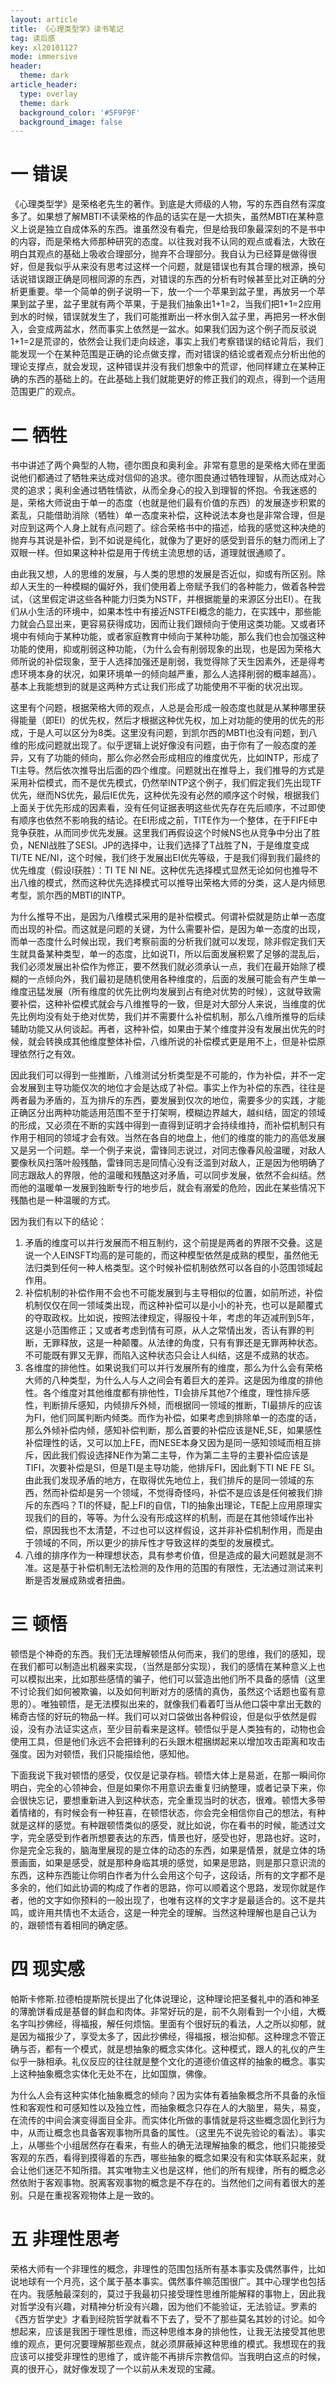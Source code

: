 ```yaml
---
layout: article
title: 《心理类型学》读书笔记
tag: 读后感
key: xl20101127
mode: immersive
header:
  theme: dark
article_header:
  type: overlay
  theme: dark
  background_color: '#5F9F9F'
  background_image: false
---
```


<!--more-->

# 一 错误

《心理类型学》是荣格老先生的著作。到底是大师级的人物，写的东西自然有深度多了。如果想了解MBTI不读荣格的作品的话实在是一大损失，虽然MBTI在某种意义上说是独立自成体系的东西。谁虽然没有看完，但是给我印象最深刻的不是书中的内容，而是荣格大师那种研究的态度。以往我对我不认同的观点或看法，大致在明白其观点的基础上吸收合理部分，抛弃不合理部分。我自认为已经算是做得很好，但是我似乎从来没有思考过这样一个问题，就是错误也有其合理的根源，换句话说错误跟正确是同根同源的东西，对错误的东西的分析有时候甚至比对正确的分析更重要。举一个简单的例子说明一下，放一个一个苹果到盆子里，再放另一个苹果到盆子里，盆子里就有两个苹果，于是我们抽象出1+1=2，当我们把1+1=2应用到水的时候，错误就发生了，我们可能推断出一杯水倒入盆子里，再把另一杯水倒入，会变成两盆水，然而事实上依然是一盆水。如果我们因为这个例子而反驳说1+1=2是荒谬的，依然会让我们走向歧途，事实上我们考察错误的结论背后，我们能发现一个在某种范围是正确的论点做支撑，而对错误的结论或者观点分析出他的理论支撑点，就会发现，这种错误并没有我们想象中的荒谬，他同样建立在某种正确的东西的基础上的。在此基础上我们就能更好的修正我们的观点，得到一个适用范围更广的观点。

# 二 牺牲

书中讲述了两个典型的人物，德尔图良和奥利金。非常有意思的是荣格大师在里面说他们都通过了牺牲来达成对信仰的追求。德尔图良通过牺牲理智，从而达成对心灵的追求；奥利金通过牺牲情欲，从而全身心的投入到理智的怀抱。令我迷惑的是，荣格大师说由于单一的态度（也就是他们最有价值的东西）的发展逐步积累的紊乱，只能借助消除（牺牲）单一态度来补偿，这种说法本身也是非常合理，但是对应到这两个人身上就有点问题了。综合荣格书中的描述，给我的感觉这种决绝的抛弃与其说是补偿，到不如说是纯化，就像为了更好的感受到音乐的魅力而闭上了双眼一样。但如果这种补偿是用于传统主流思想的话，道理就很通顺了。

由此我又想，人的思维的发展，与人类的思想的发展是否近似，抑或有所区别。除却人天生的一种模糊的偏好外，我们使用着上帝赋予我们的各种能力，做着各种尝试，（这里假定讲这些各种能力归类为NSTF，并根据能量的来源区分出EI）。在我们从小生活的环境中，如果本性中有接近NSTFEI概念的能力，在实践中，那些能力就会凸显出来，更容易获得成功，因而让我们跟倾向于使用这类功能。又或者环境中有倾向于某种功能，或者家庭教育中倾向于某种功能，那么我们也会加强这种功能的使用，抑或削弱这种功能，（为什么会有削弱现象的出现，也是因为荣格大师所说的补偿现象，至于人选择加强还是削弱，我觉得除了天生因素外，还是得考虑环境本身的状况，如果环境单一的倾向越严重，那么人选择削弱的概率越高）。基本上我能想到的就是这两种方式让我们形成了功能使用不平衡的状况出现。

这里有个问题，根据荣格大师的观点，人总是会形成一般态度也就是从某种哪里获得能量（即EI）的优先权，然后才根据这种优先权，加上对功能的使用的优先的形成，于是人可以区分为8类。这里没有问题，到凯尔西的MBTI也没有问题，到八维的形成问题就出现了。似乎逻辑上说好像没有问题，由于你有了一般态度的差异，又有了功能的倾向，那么你必然会形成相应的维度优先，比如INTP，形成了TI主导。然后依次推导出后面的四个维度。问题就出在推导上，我们推导的方式是采用补偿模式，而不是优先模式，仍然举INTP这个例子，我们假定我们先出现TF优先，继而NS优先，最后IE优先，这种优先没有必然的顺序这个时候，根据我们上面关于优先形成的因素看，没有任何证据表明这些优先存在先后顺序，不过即使有顺序也依然不影响我的结论。在EI形成之前，TITE作为一个整体，在于FIFE中竞争获胜，从而同步优先发展。这里我们再假设这个时候NS也从竞争中分出了胜负，NENI战胜了SESI。JP的选择中，让我们选择了T战胜了N，于是维度变成TI/TE NE/NI，这个时候，我们终于发展出EI优先等级，于是我们得到我们最终的优先维度（假设I获胜）：TI  TE  NI NE。这种优先选择模式显然无论如何也推导不出八维的模式，然而这种优先选择模式可以推导出荣格大师的分类，这人是内倾思考型，凯尔西的MBTI的INTP。

为什么推导不出，是因为八维模式采用的是补偿模式。何谓补偿就是防止单一态度而出现的补偿。而这就是问题的关键，为什么需要补偿，是因为单一态度的出现，而单一态度什么时候出现，我们考察前面的分析我们就可以发现，除非假定我们天生就具备某种类型，单一的态度，比如说TI，所以后面发展积累了足够的混乱后，我们必须发展出补偿作为修正，要不然我们就必须承认一点，我们在最开始除了模糊的一点倾向外，我们最初是随机使用各种维度的，后面的发展可能会有产生单一维度迅猛发展（所有维度的优先比例均发展到占有绝对优势的时候），这就导致需要补偿，这种补偿模式就会与八维推导的一致，但是对大部分人来说，当维度的优先比例均没有处于绝对优势，我们并不需要什么补偿机制，那么八维所推导的后续辅助功能又从何谈起。再者，这种补偿，如果由于某个维度并没有发展出优先的时候，就会转换成其他维度整体补偿，八维所说的补偿模式更是用不上，但是补偿原理依然行之有效。

因此我们可以得到一些推断，八维测试分析类型是不可能的，作为补偿，并不一定会发展到主导功能仅次的地位才会是达成了补偿。事实上作为补偿的东西，往往是两者最为矛盾的，互为排斥的东西，要发展到仅次的地位，需要多少的实践，才能正确区分出两种功能适用范围不至于打架啊，模糊边界越大，越纠结，固定的领域的形成，又必须在不断的实践中得到一直得到证明才会持续维持，而补偿机制只有作用于相同的领域才会有效。当然在各自的地盘上，他们的维度的能力的高低发展又是另一个问题。举一个例子来说，雷锋同志说过，对同志像春风般温暖，对敌人要像秋风扫落叶般残酷，雷锋同志是同情心没有泛滥到对敌人，正是因为他明确了同志跟敌人的界限，他的温暖和残酷这对矛盾，可以同步发展，依然不会纠结。然而他的温暖单一发展到独断专行的地步后，就会有溺爱的危险，因此在某些情况下残酷也是一种温暖的方式。

因为我们有以下的结论：

1. 矛盾的维度可以并行发展而不相互制约，这个前提是两者的界限不交叠。这是说一个人EINSFT均高的是可能的，而这种模型依然是成熟的模型，虽然他无法归类到任何一种人格类型。这个时候补偿机制依然可以各自的小范围领域起作用。
2. 补偿机制的补偿作用不会也不可能发展到与主导相似的位置，如前所述，补偿机制仅仅在同一领域类出现，而这种补偿可以是小小的补充，也可以是颠覆式的夺取政权。比如说，按照法律规定，得服役十年，考虑的年迈减刑到5年，这是小范围修正；又或者考虑到情有可原，从人之常情出发，否认有罪的判断，无罪释放，这是一种颠覆。从法律的角度，只有有罪还是无罪两种状态。不可能既有罪又无罪，而陷入这种状态只会让人纠结，这是不成熟的状态。
3. 各维度的排他性。如果说我们可以并行发展所有的维度，那么为什么会有荣格大师的八种类型，为什么人与人之间会有着巨大的差异。这是因为维度的排他性。各个维度对其他维度都有排他性，TI会排斥其他7个维度，理性排斥感性，判断排斥感知，内倾排斥外倾，而根据同一领域的推断，TI最排斥的应该为FI，他们同属判断内倾类。而作为补偿，如果考虑到排除单一的态度的话，那么外倾补偿内倾，感知补偿判断，那么首要的补偿应该是NE,SE，如果感性补偿理性的话，又可以加上FE，而NESE本身又因为是同一感知领域而相互排斥，因此我们假设选择NE作为第二主导，作为第二主导的主要补偿应该是TIFI，次要补偿是SI，但是TI是主导功能，他排斥FI，因此剩下TI NE FE SI。由此我们发现矛盾的地方，在取得优先地位上，我们排斥的是同一领域的东西，然而补偿却是另一个领域，不觉得奇怪吗，补偿不是应该是任何被我们排斥的东西吗？TI的怀疑，配上FI的自信，TI的抽象出理论，TE配上应用原理实现我们的目的，等等。为什么没有形成这样的机制，而是在其他领域作出补偿，原因我也不太清楚，不过也可以这样假设，这并非补偿机制作用，而是由于领域的不同，所以更少的排斥性才导致这样的类型的发展模式。
4. 八维的排序作为一种理想状态，具有参考价值，但是造成的最大问题就是测不准。这是基于补偿机制无法检测的及作用的范围的有限性，无法通过测试来判断是否发展成熟或者扭曲。

# 三 顿悟

顿悟是个神奇的东西。我们无法理解顿悟从何而来，我们的思维，我们的感知，现在我们都可以制造出机器来实现，（当然是部分实现），我们的感情在某种意义上也可以模拟出来，比如那些感情的骗子，他们可以营造出他们所不具备的感情（这里不讨论我们如何被欺骗，以及如何判断对方的感情的真伪，虽然这个话题也蛮有意思的）。唯独顿悟，是无法模拟出来的，就像我们看着叮当从他口袋中拿出无数的稀奇古怪的好玩的物品一样。我们可以对口袋做出各种假设，但是似乎依然是假设，没有办法证实这点，至少目前看来是这样。顿悟似乎是人类独有的，动物也会使用工具，但是他们永远不会把锋利的石头跟木棍捆绑起来以增加攻击距离和攻击强度。因为对顿悟，我们只能描绘他，感知他。

下面我说下我对顿悟的感受，仅仅是记录存档。顿悟大体上是易逝，在那一瞬间你明白，完全的心领神会，但是如果你不用意识去重复归纳整理，或者记录下来，你会很快忘记，要想重新进入到这种状态，完全重现当时的状态，很难。顿悟大多带着情绪的，有时候会有一种狂喜，在顿悟状态，你会完全相信你自己的想法，有种就是这样的感觉。有种跟顿悟类似的感受，就比如说，你在看书的时候，能透过文字，完全感受到作者所想要表达的东西，情景也好，感受也好，思路也好。这时，你是完全忘我的，脑海里展现的是立体的动态的东西，如果是情景，就是立体的场景画面，如果是感受，就是那种身临其境的感觉，如果是思路，则是那只意识流的东西，这种东西能让你明白作者为什么会用这个句子，这段话，所有的文字都不是多余的，他们如此协调的构成了作者的思路，你可以顺着这个思路，发现你就是作者，他的文字如你预料的一般出现了，也唯有这样的文字才是最适合的。这不是共鸣，或许用共情也不太适合，这是一种完全的理解。当然这种理解也是自己认为的，跟顿悟有着相同的确定感。

# 四 现实感

帕斯卡修斯.拉德柏提斯院长提出了化体说理论，这种理论把圣餐礼中的酒和神圣的薄脆饼看成是基督的鲜血和肉体。非常好玩的是，前不久刚看到一个小组，大概名字叫抄佛经，得福报，解任何烦恼。里面有个很好玩的看法，人之所以抑郁，就是因为福报少了，享受太多了，因此抄佛经，得福报，根治抑郁。这种理念不管正确与否，都有一个模式，就是想抽象的概念实体化。这种模式，跟人的礼仪的产生似乎一脉相承。礼仪反应的往往就是整个文化的道德价值这样的抽象的概念。事实上这种抽象概念实体化无处不在，比如国旗，佛像。

为什么人会有这种实体化抽象概念的倾向？因为实体有着抽象概念所不具备的永恒性和客观性和可感知性以及独立性，而抽象概念只存在人的大脑里，易失，易变，在流传的中间会演变得面目全非。而实体化所做的事情就是将这些概念固化到行为中，从而让概念也具备客观事物所具备的属性。（这里先不说先验论的看法）。事实上，从哪些个小组居然存在看来，有些人的确无法理解抽象的概念，他们只能接受客观的东西，看得到摸得着的东西，哪些抽象的概念如果没有和实体联系起来，就会让他们迷茫不知所措。其实唯物主义也是这样，他们的所有规律，所有的概念必然依附于客观事物。脱离客观事物的概念是不存在的。当然他们之间有着很大的差别。只是在重视客观物体上是一致的。

# 五 非理性思考

荣格大师有一个非理性的概念，非理性的范围包括所有基本事实及偶然事件，比如说地球有一个月亮，这个属于基本事实。偶然事件嘛范围很广。其中心理学也包括在内。我感触最深刻的，莫过于我最初只接受理性思维所能解释的事物上，因此我对哲学没有兴趣，对精神分析没有兴趣，因为他们不能验证，无法验证。罗素的《西方哲学史》才看到经院哲学就看不下去了，受不了那些莫名其妙的讨论。如今想起来，应该是我困于理性思维，而这种思维本身的排他性，让我无法接受其他思维的观点，更何况要理解那些观点，就必须屏蔽掉这种思维的模式。我想现在的我应该可以接受非理性的思维了，或许能不再排斥宗教信仰。当我明白这点的时候，真的很开心，就好像发现了一个以前从未发现的宝藏。